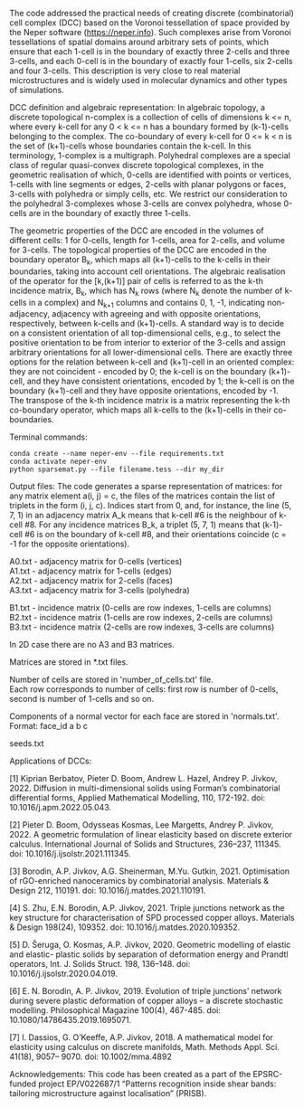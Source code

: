 The code addressed the practical needs of creating discrete (combinatorial) cell complex (DCC) 
based on the Voronoi tessellation of space provided by the Neper software (https://neper.info). Such complexes arise from Voronoi tessellations of spatial domains around arbitrary sets of points, which ensure that each 1-cell is in the boundary of exactly three 2-cells and three 3-cells, and each 0-cell is in the boundary of exactly four 1-cells, six 2-cells and four 3-cells. This description is very close to real material microstructures and is widely used in molecular dynamics and other types of simulations.

DCC definition and algebraic representation:
In algebraic topology, a discrete topological n-complex is a collection of cells of dimensions k <= n, where every k-cell for any 0 < k <= n has a boundary formed by (k-1)-cells belonging to the complex. The co-boundary of every k-cell for 0 <= k < n is the set of (k+1)-cells whose boundaries contain the k-cell. In this terminology, 1-complex is a multigraph. Polyhedral complexes are a special class of regular quasi-convex discrete topological complexes, in the geometric realisation of which, 0-cells are identified with points or vertices, 1-cells with line segments or edges, 2-cells with planar polygons or faces, 3-cells with polyhedra or simply cells, etc. We restrict our consideration to the polyhedral 3-complexes whose 3-cells are convex polyhedra, whose 0-cells are in the boundary of exactly three 1-cells. 

The geometric properties of the DCC are encoded in the volumes of different cells: 1 for 0-cells, length for 1-cells, area for 2-cells, and volume for 3-cells. The topological properties of the DCC are encoded in the boundary operator B<sub>k</sub>, which maps all (k+1)-cells to the k-cells in their boundaries, taking into account cell orientations.
The algebraic realisation of the operator for the [k,(k+1)] pair of cells is referred to as the k-th incidence matrix, B<sub>k</sub>, which has N<sub>k</sub> rows (where N<sub>k</sub> denote the number of k-cells in a complex) and N<sub>k+1</sub> columns and contains 0, 1, -1, indicating non-adjacency, adjacency with agreeing and with opposite orientations, respectively, between k-cells and (k+1)-cells. A standard way is to decide on a consistent orientation of all top-dimensional cells, e.g., to select the positive orientation to be from interior to exterior of the 3-cells and assign arbitrary orientations for all lower-dimensional cells. There are exactly three options for the relation between k-cell and (k+1)-cell in an oriented complex: they are not coincident - encoded by 0; the k-cell is on the boundary (k+1)-cell, and they have consistent orientations, encoded by 1; the k-cell is on the boundary (k+1)-cell and they have opposite orientations, encoded by -1. The transpose of the k-th incidence matrix is a matrix representing the k-th co-boundary operator, which maps all k-cells to the (k+1)-cells in their co-boundaries.

Terminal commands:
```
conda create --name neper-env --file requirements.txt
conda activate neper-env
python sparsemat.py --file filename.tess --dir my_dir
```
Output files:
The code generates a sparse representation of matrices: for any matrix element a(i, j) = c, the files of the matrices contain the list of triplets in the form (i, j, c). Indices start from 0, and, for instance, the line (5, 7, 1) in an adjacency matrix A_k means that k-cell #6 is the neighbour of k-cell #8. For any incidence matrices B_k, a triplet (5, 7, 1) means that (k-1)-cell #6 is on the boundary of k-cell #8, and their orientations coincide (c = -1 for the opposite orientations). 

A0.txt - adjacency matrix for 0-cells (vertices)  
A1.txt - adjacency matrix for 1-cells (edges)  
A2.txt - adjacency matrix for 2-cells (faces)  
A3.txt - adjacency matrix for 3-cells (polyhedra)  

B1.txt - incidence matrix (0-cells are row indexes, 1-cells are columns)  
B2.txt - incidence matrix (1-cells are row indexes, 2-cells are columns)  
B3.txt - incidence matrix (2-cells are row indexes, 3-cells are columns)  

In 2D case there are no A3 and B3 matrices.

Matrices are stored in *.txt files.

Number of cells are stored in 'number_of_cells.txt' file.  
Each row corresponds to number of cells: first row is number of 0-cells,
second is number of 1-cells and so on.

Components of a normal vector for each face are stored in 'normals.txt'.  
Format: face_id a b c

seeds.txt

Applications of DCCs:  

[1] Kiprian Berbatov, Pieter D. Boom, Andrew L. Hazel, Andrey P. Jivkov, 2022. Diffusion in multi-dimensional solids using Forman’s combinatorial differential forms, Applied Mathematical Modelling, 110, 172-192. doi: 10.1016/j.apm.2022.05.043. 

[2] Pieter D. Boom, Odysseas Kosmas, Lee Margetts, Andrey P. Jivkov, 2022. A geometric formulation of linear elasticity based on discrete exterior calculus. International Journal of Solids and Structures, 236–237, 111345. doi: 10.1016/j.ijsolstr.2021.111345. 

[3] Borodin, A.P. Jivkov, A.G. Sheinerman, M.Yu. Gutkin, 2021. Optimisation of rGO-enriched nanoceramics by combinatorial analysis. Materials & Design 212, 110191. doi: 10.1016/j.matdes.2021.110191. 

[4] S. Zhu, E.N. Borodin, A.P. Jivkov, 2021. Triple junctions network as the key structure for characterisation of SPD processed copper alloys. Materials & Design 198(24), 109352. doi: 10.1016/j.matdes.2020.109352. 

[5] D. Šeruga, O. Kosmas, A.P. Jivkov, 2020. Geometric modelling of elastic and elastic- plastic solids by separation of deformation energy and Prandtl operators, Int. J. Solids Struct. 198, 136–148. doi: 10.1016/j.ijsolstr.2020.04.019. 

[6] E. N. Borodin, A. P. Jivkov, 2019. Evolution of triple junctions’ network during severe plastic deformation of copper alloys – a discrete stochastic modelling. Philosophical Magazine 100(4), 467-485. doi: 10.1080/14786435.2019.1695071. 

[7] I. Dassios, G. O’Keeffe, A.P. Jivkov, 2018. A mathematical model for elasticity using calculus on discrete manifolds, Math. Methods Appl. Sci. 41(18), 9057– 9070. doi: 10.1002/mma.4892

Acknowledgements:
This code has been created as a part of the EPSRC-funded project EP/V022687/1 “Patterns recognition inside shear bands: tailoring microstructure against localisation” (PRISB).
